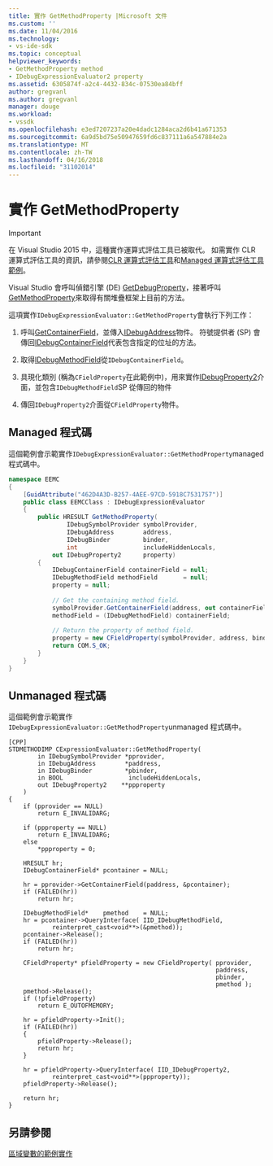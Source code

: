 ```yaml
---
title: 實作 GetMethodProperty |Microsoft 文件
ms.custom: ''
ms.date: 11/04/2016
ms.technology:
- vs-ide-sdk
ms.topic: conceptual
helpviewer_keywords:
- GetMethodProperty method
- IDebugExpressionEvaluator2 property
ms.assetid: 6305874f-a2c4-4432-834c-07530ea84bff
author: gregvanl
ms.author: gregvanl
manager: douge
ms.workload:
- vssdk
ms.openlocfilehash: e3ed7207237a20e4dadc1284aca2d6b41a671353
ms.sourcegitcommit: 6a9d5bd75e50947659fd6c837111a6a547884e2a
ms.translationtype: MT
ms.contentlocale: zh-TW
ms.lasthandoff: 04/16/2018
ms.locfileid: "31102014"
---
```

# <a name="implementing-getmethodproperty"></a>實作 GetMethodProperty
> [!IMPORTANT]
>  在 Visual Studio 2015 中，這種實作運算式評估工具已被取代。 如需實作 CLR 運算式評估工具的資訊，請參閱[CLR 運算式評估工具](https://github.com/Microsoft/ConcordExtensibilitySamples/wiki/CLR-Expression-Evaluators)和[Managed 運算式評估工具範例](https://github.com/Microsoft/ConcordExtensibilitySamples/wiki/Managed-Expression-Evaluator-Sample)。  
  
 Visual Studio 會呼叫偵錯引擎 (DE) [GetDebugProperty](../../extensibility/debugger/reference/idebugstackframe2-getdebugproperty.md)，接著呼叫[GetMethodProperty](../../extensibility/debugger/reference/idebugexpressionevaluator-getmethodproperty.md)來取得有關堆疊框架上目前的方法。  
  
 這項實作`IDebugExpressionEvaluator::GetMethodProperty`會執行下列工作：  
  
1.  呼叫[GetContainerField](../../extensibility/debugger/reference/idebugsymbolprovider-getcontainerfield.md)，並傳入[IDebugAddress](../../extensibility/debugger/reference/idebugaddress.md)物件。 符號提供者 (SP) 會傳回[IDebugContainerField](../../extensibility/debugger/reference/idebugcontainerfield.md)代表包含指定的位址的方法。  
  
2.  取得[IDebugMethodField](../../extensibility/debugger/reference/idebugmethodfield.md)從`IDebugContainerField`。  
  
3.  具現化類別 (稱為`CFieldProperty`在此範例中)，用來實作[IDebugProperty2](../../extensibility/debugger/reference/idebugproperty2.md)介面，並包含`IDebugMethodField`SP 從傳回的物件  
  
4.  傳回`IDebugProperty2`介面從`CFieldProperty`物件。  
  
## <a name="managed-code"></a>Managed 程式碼  
 這個範例會示範實作`IDebugExpressionEvaluator::GetMethodProperty`managed 程式碼中。  
  
```csharp  
namespace EEMC  
{  
    [GuidAttribute("462D4A3D-B257-4AEE-97CD-5918C7531757")]  
    public class EEMCClass : IDebugExpressionEvaluator  
    {  
        public HRESULT GetMethodProperty(  
                IDebugSymbolProvider symbolProvider,  
                IDebugAddress        address,  
                IDebugBinder         binder,  
                int                  includeHiddenLocals,  
            out IDebugProperty2      property)   
        {  
            IDebugContainerField containerField = null;  
            IDebugMethodField methodField       = null;  
            property = null;  
  
            // Get the containing method field.  
            symbolProvider.GetContainerField(address, out containerField);  
            methodField = (IDebugMethodField) containerField;  
  
            // Return the property of method field.  
            property = new CFieldProperty(symbolProvider, address, binder, methodField);  
            return COM.S_OK;  
        }  
    }  
}  
```  
  
## <a name="unmanaged-code"></a>Unmanaged 程式碼  
 這個範例會示範實作`IDebugExpressionEvaluator::GetMethodProperty`unmanaged 程式碼中。  
  
```  
[CPP]  
STDMETHODIMP CExpressionEvaluator::GetMethodProperty(  
        in IDebugSymbolProvider *pprovider,  
        in IDebugAddress        *paddress,  
        in IDebugBinder         *pbinder,  
        in BOOL                  includeHiddenLocals,  
        out IDebugProperty2    **ppproperty  
    )  
{  
    if (pprovider == NULL)  
        return E_INVALIDARG;  
  
    if (ppproperty == NULL)  
        return E_INVALIDARG;  
    else  
        *ppproperty = 0;  
  
    HRESULT hr;  
    IDebugContainerField* pcontainer = NULL;  
  
    hr = pprovider->GetContainerField(paddress, &pcontainer);  
    if (FAILED(hr))  
        return hr;  
  
    IDebugMethodField*    pmethod    = NULL;  
    hr = pcontainer->QueryInterface( IID_IDebugMethodField,  
            reinterpret_cast<void**>(&pmethod));  
    pcontainer->Release();  
    if (FAILED(hr))  
        return hr;  
  
    CFieldProperty* pfieldProperty = new CFieldProperty( pprovider,  
                                                         paddress,  
                                                         pbinder,  
                                                         pmethod );  
    pmethod->Release();  
    if (!pfieldProperty)  
        return E_OUTOFMEMORY;  
  
    hr = pfieldProperty->Init();  
    if (FAILED(hr))  
    {  
        pfieldProperty->Release();  
        return hr;  
    }  
  
    hr = pfieldProperty->QueryInterface( IID_IDebugProperty2,  
            reinterpret_cast<void**>(ppproperty));  
    pfieldProperty->Release();  
  
    return hr;  
}  
```  
  
## <a name="see-also"></a>另請參閱  
 [區域變數的範例實作](../../extensibility/debugger/sample-implementation-of-locals.md)